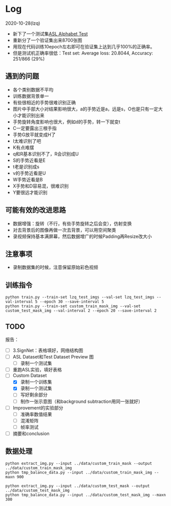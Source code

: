 # Log

2020-10-28(lzq)

- 新下了一个测试集[ASL Alphabet Test](https://www.kaggle.com/danrasband/asl-alphabet-test/home)
- 重新分了一个验证集出来8700张图
- 用现在代码训练10epoch左右即可在验证集上达到几乎100%的正确率。
- 但是测试机正确率很低：Test set: Average loss: 20.8044, Accuracy: 251/866 (29%)





## 遇到的问题

- 各个类别数据不平均
- 训练数据背景单一
- 有些很相近的手势很难识别正确
- 图片中手部大小对结果影响很大，a的手势近是a，远是s，O也是只有一定大小才能识别出来
- 手势旋转角度影响也很大，例如d的手势，转一下就变t
- C一定要露出三根手指
- 手势G放平就变成H了
- I太难识别了吧
- K有点难摆
- q和R基本识别不了，R会识别成U
- S的手势近看是E
- t老是识别成s
- v的手势近看是U
- W手势近看是B
- X手势和D容易混，很难识别
- Y要很远才能识别



## 可能有效的改进思路

- 数据增强：旋转（不行，有些手势旋转之后会变），仿射变换
- 对去背景后的图像再做一次去背景，可以用空间聚类
- 录视频保持基本满屏幕，然后数据增广的时候Padding再Resize改大小


## 注意事项

- 录制数据集的时候，注意保留原始彩色视频

## 训练指令

```shell
python train.py --train-set lzq_test_imgs --val-set lzq_test_imgs --val-interval 5 --epoch 30 --save-interval 5
python train.py --train-set custom_train_mask_img --val-set custom_test_mask_img --val-interval 2 --epoch 20 --save-interval 2
```

## TODO

报告：

- [ ] 3.SignNet：表格填好，网络结构图
- [ ] ASL Dataset和Test Dataset Preview 图
  - [ ] 录制一个测试集
- [ ] 重跑ASL实验，填好表格
- [ ] Custom Dataset
  - [x] 录制一个训练集
  - [x] 录制一个测试集
  - [ ] 写好剩余部分
  - [ ] 制作一张示意图（和background subtraction用同一张就好）
- [ ] Improvement的实验部分
  - [ ] 准确率数值结果
  - [ ] 混淆矩阵
  - [ ] 帧率测试
- [ ] 摘要和conclusion

## 数据处理

```shell
python extract_img.py --input ../data/custom_train_mask --output ../data/custom_train_mask_img
python tmp_balance_data.py --input ../data/custom_train_mask_img --maxn 900

python extract_img.py --input ../data/custom_test_mask --output ../data/custom_test_mask_img
python tmp_balance_data.py --input ../data/custom_test_mask_img --maxn 300
```

